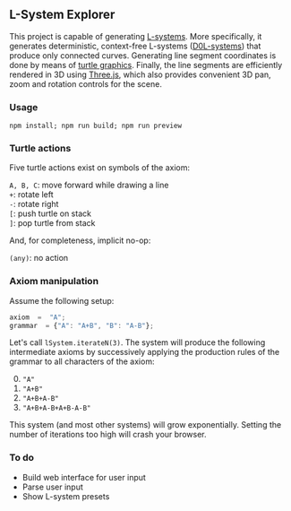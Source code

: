 ## L-System Explorer

This project is capable of generating [L-systems](https://en.wikipedia.org/wiki/L-system). More specifically, it generates deterministic, context-free L-systems ([D0L-systems](https://en.wikipedia.org/wiki/Morphic_word#D0L_system)) that produce only connected curves. Generating line segment coordinates is done by means of [turtle graphics](https://en.wikipedia.org/wiki/Turtle_graphics). Finally, the line segments are efficiently rendered in 3D using [Three.js](https://threejs.org/), which also provides convenient 3D pan, zoom and rotation controls for the scene.

### Usage
`npm install; npm run build; npm run preview`

### Turtle actions
Five turtle actions exist on symbols of the axiom:

`A, B, C`: move forward while drawing a line  
`+`: rotate left  
`-`: rotate right  
`[`: push turtle on stack  
`]`: pop turtle from stack

And, for completeness, implicit no-op:

`(any)`: no action

### Axiom manipulation
Assume the following setup:
```js
axiom  =  "A";
grammar  = {"A": "A+B", "B": "A-B"};
```
Let's call `lSystem.iterateN(3)`. The system will produce the following intermediate axioms by successively applying the production rules of the grammar to all characters of the axiom:

0) `"A"`
1) `"A+B"`
2) `"A+B+A-B"`
3) `"A+B+A-B+A+B-A-B"`

This system (and most other systems) will grow exponentially. Setting the number of iterations too high will crash your browser.

### To do
- Build web interface for user input
- Parse user input
- Show L-system presets
